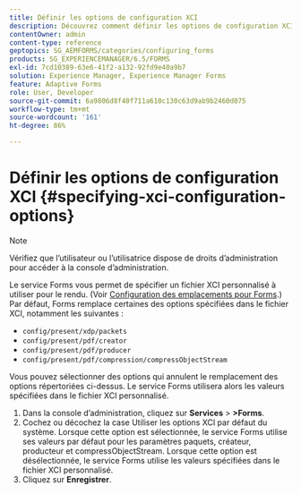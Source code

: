 ```yaml
---
title: Définir les options de configuration XCI
description: Découvrez comment définir les options de configuration XCI. Vous pouvez spécifier des valeurs de fichier XCI personnalisées pour le formulaire adaptatif, de sorte qu’il puisse être utilisé lors du rendu du formulaire.
contentOwner: admin
content-type: reference
geptopics: SG_AEMFORMS/categories/configuring_forms
products: SG_EXPERIENCEMANAGER/6.5/FORMS
exl-id: 7cd10389-63e6-41f2-a132-92fd9e40a9b7
solution: Experience Manager, Experience Manager Forms
feature: Adaptive Forms
role: User, Developer
source-git-commit: 6a9806d8f40f711a610c130c63d9ab9b2460d075
workflow-type: tm+mt
source-wordcount: '161'
ht-degree: 86%

---
```


# Définir les options de configuration XCI {#specifying-xci-configuration-options}

>[!NOTE]
> 
> Vérifiez que l’utilisateur ou l’utilisatrice dispose de droits d’administration pour accéder à la console d’administration.

Le service Forms vous permet de spécifier un fichier XCI personnalisé à utiliser pour le rendu. (Voir [Configuration des emplacements pour Forms](/help/forms/using/admin-help/configuring-locations-forms.md#configuring-locations-for-forms).) Par défaut, Forms remplace certaines des options spécifiées dans le fichier XCI, notamment les suivantes :

* `config/present/xdp/packets`
* `config/present/pdf/creator`
* `config/present/pdf/producer`
* `config/present/pdf/compression/compressObjectStream`

Vous pouvez sélectionner des options qui annulent le remplacement des options répertoriées ci-dessus. Le service Forms utilisera alors les valeurs spécifiées dans le fichier XCI personnalisé.

1. Dans la console d’administration, cliquez sur **Services** > **>Forms**.
1. Cochez ou décochez la case Utiliser les options XCI par défaut du système. Lorsque cette option est sélectionnée, le service Forms utilise ses valeurs par défaut pour les paramètres paquets, créateur, producteur et compressObjectStream. Lorsque cette option est désélectionnée, le service Forms utilise les valeurs spécifiées dans le fichier XCI personnalisé.
1. Cliquez sur **Enregistrer**.
